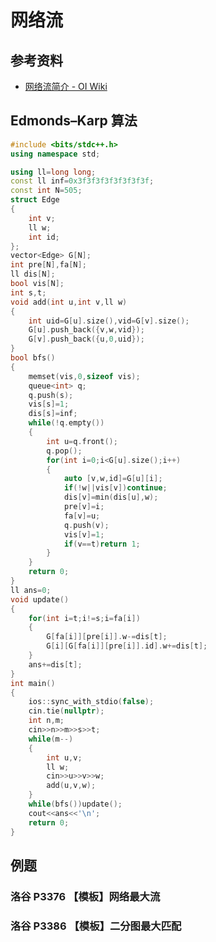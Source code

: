 # 网络流

## 参考资料

- [网络流简介 - OI Wiki](https://oi-wiki.org/graph/flow/)

## Edmonds–Karp 算法

```cpp
#include <bits/stdc++.h>
using namespace std;

using ll=long long;
const ll inf=0x3f3f3f3f3f3f3f3f;
const int N=505;
struct Edge
{
	int v;
	ll w;
	int id;
};
vector<Edge> G[N];
int pre[N],fa[N];
ll dis[N];
bool vis[N];
int s,t;
void add(int u,int v,ll w)
{
	int uid=G[u].size(),vid=G[v].size();
	G[u].push_back({v,w,vid});
	G[v].push_back({u,0,uid});
}
bool bfs()
{
	memset(vis,0,sizeof vis);
	queue<int> q;
	q.push(s);
	vis[s]=1;
	dis[s]=inf;
	while(!q.empty())
	{
		int u=q.front();
		q.pop();
		for(int i=0;i<G[u].size();i++)
		{
			auto [v,w,id]=G[u][i];
			if(!w||vis[v])continue;
			dis[v]=min(dis[u],w);
			pre[v]=i;
			fa[v]=u;
			q.push(v);
			vis[v]=1;
			if(v==t)return 1;
		}
	}
	return 0;
}
ll ans=0;
void update()
{
	for(int i=t;i!=s;i=fa[i])
	{
		G[fa[i]][pre[i]].w-=dis[t];
		G[i][G[fa[i]][pre[i]].id].w+=dis[t];
	}
	ans+=dis[t];
}
int main()
{
	ios::sync_with_stdio(false);
	cin.tie(nullptr);
	int n,m;
	cin>>n>>m>>s>>t;
	while(m--)
	{
		int u,v;
		ll w;
		cin>>u>>v>>w;
		add(u,v,w);
	}
	while(bfs())update();
	cout<<ans<<'\n';
	return 0;
}
```

## 例题

### 洛谷 P3376 【模板】网络最大流

<Problem id="P3376" />

### 洛谷 P3386 【模板】二分图最大匹配

<Problem id="P3386" />
